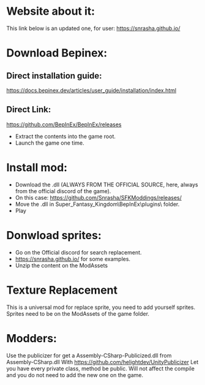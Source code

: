 # Website about it:
This link below is an updated one, for user:
https://snrasha.github.io/

# Download Bepinex:

## Direct installation guide:
https://docs.bepinex.dev/articles/user_guide/installation/index.html

## Direct Link:
https://github.com/BepInEx/BepInEx/releases
- Extract the contents into the game root.
- Launch the game one time.

# Install mod:
- Download the .dll (ALWAYS FROM THE OFFICIAL SOURCE, here, always from the official discord of the game).
- On this case: https://github.com/Snrasha/SFKModdings/releases/
- Move the .dll in Super_Fantasy_Kingdom\BepInEx\plugins\  folder.
- Play

# Donwload sprites:
- Go on the Official discord for search replacement.
- https://snrasha.github.io/ for some examples.
- Unzip the content on the ModAssets

# Texture Replacement
This is a universal mod for replace sprite, you need to add yourself sprites.
Sprites need to be on the ModAssets of the game folder.

# Modders:
Use the publicizer for get a Assembly-CSharp-Publicized.dll from Assembly-CSharp.dll
With https://github.com/helightdev/UnityPublicizer
Let you have every private class, method be public. Will not affect the compile and you do not need to add the new one on the game.
